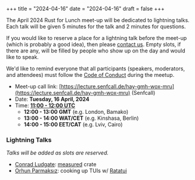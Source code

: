 +++
title = "2024-04-16"
date = "2024-04-16"
draft = false
+++

The April 2024 Rust for Lunch meet-up will be dedicated to lightning talks.
Each talk will be given 5 minutes for the talk and 2 minutes for questions.

If you would like to reserve a place for a lightning talk before the meet-up
(which is probably a good idea), then please [contact us](@/about.md#contact).
Empty slots, if there are any, will be filled by people who show up on the day
and would like to speak.

We'd like to remind everyone that all participants (speakers, moderators, and
attendees) must follow the [Code of Conduct](@/about.md#code-of-conduct) during
the meetup.

- Meet-up call link: [https://lecture.senfcall.de/hay-gmh-wox-mru](https://lecture.senfcall.de/hay-gmh-wox-mru) (Senfcall)
- Date: **Tuesday, 16 April, 2024**
- Time: [**11:00 - 12:00 UTC**](https://everytimezone.com/s/a9a5010c)
  - **12:00 - 13:00 GMT** (e.g. London, Bamako)
  - **13:00 - 14:00 WAT/CET** (e.g. Kinshasa, Berlin)
  - **14:00 - 15:00 EET/CAT** (e.g. Lviv, Cairo)

### Lightning Talks

_Talks will be added as slots are reserved._

- [Conrad Ludgate](https://github.com/conradludgate): [measured](https://crates.io/crates/measured) crate
- [Orhun Parmaksız](https://github.com/orhun): cooking up TUIs w/ [Ratatui](https://github.com/ratatui-org/ratatui)
